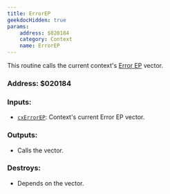 ```yaml
---
title: ErrorEP
geekdocHidden: true
params:
    address: $020184
    category: Context
    name: ErrorEP
---
```


This routine calls the current context's [Error EP](../../../memory/all/cxErrorEP) vector.

### Address: $020184

### Inputs:
* [`cxErrorEP`](../../../memory/all/cxErrorEP): Context's current Error EP vector.

### Outputs:
* Calls the vector.

### Destroys:
* Depends on the vector.

